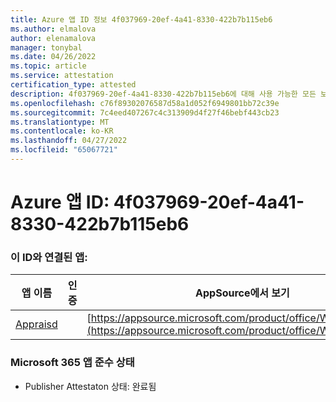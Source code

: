 ```yaml
---
title: Azure 앱 ID 정보 4f037969-20ef-4a41-8330-422b7b115eb6
ms.author: elmalova
author: elenamalova
manager: tonybal
ms.date: 04/26/2022
ms.topic: article
ms.service: attestation
certification_type: attested
description: 4f037969-20ef-4a41-8330-422b7b115eb6에 대해 사용 가능한 모든 보안 및 규정 준수 정보입니다.
ms.openlocfilehash: c76f89302076587d58a1d052f6949801bb72c39e
ms.sourcegitcommit: 7c4eed407267c4c313909d4f27f46bebf443cb23
ms.translationtype: MT
ms.contentlocale: ko-KR
ms.lasthandoff: 04/27/2022
ms.locfileid: "65067721"
---
```

# <a name="azure-app-id-4f037969-20ef-4a41-8330-422b7b115eb6"></a>Azure 앱 ID: 4f037969-20ef-4a41-8330-422b7b115eb6


### <a name="apps-associated-with-this-id"></a>이 ID와 연결된 앱:
| **앱 이름** | **인증** | **AppSource에서 보기** |
|--------------|---------------|-----------------------|
| [Appraisd](../forward/WA200003123.md) |  | [https://appsource.microsoft.com/product/office/WA200003123](https://appsource.microsoft.com/product/office/WA200003123) |

### <a name="microsoft-365-app-compliance-status"></a>Microsoft 365 앱 준수 상태
- Publisher Attestaton 상태: 완료됨

